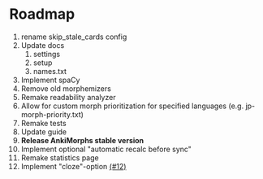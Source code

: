 # Roadmap

1. rename skip_stale_cards config
2. Update docs
   1. settings
   2. setup
   3. names.txt
3. Implement spaCy
4. Remove old morphemizers
5. Remake readability analyzer
6. Allow for custom morph prioritization for specified languages (e.g. jp-morph-priority.txt)
7. Remake tests
8. Update guide
9. **Release AnkiMorphs stable version**
10. Implement optional "automatic recalc before sync"
11. Remake statistics page
12. Implement "cloze"-option [(#12)](https://github.com/mortii/anki-morphs/discussions/12)
